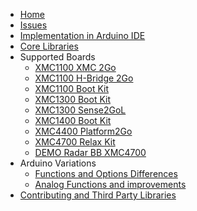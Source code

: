 * [Home](https://github.com/Infineon/XMC-for-Arduino/wiki)  
* [Issues](https://github.com/Infineon/XMC-for-Arduino/wiki/Issues)
* [Implementation in Arduino IDE](https://github.com/Infineon/XMC-for-Arduino/wiki/Implementation-in-Arduino-IDE)  
* [Core Libraries](https://github.com/Infineon/XMC-for-Arduino/wiki/Core-Libraries)
* Supported Boards
  * [XMC1100 XMC 2Go](https://github.com/Infineon/XMC-for-Arduino/wiki/XMC-2Go)
  * [XMC1100 H-Bridge 2Go](https://github.com/Infineon/XMC-for-Arduino/wiki/XMC1100-H%E2%80%90Bridge-2Go)
  * [XMC1100 Boot Kit](https://github.com/Infineon/XMC-for-Arduino/wiki/XMC1100-Boot-Kit)
  * [XMC1300 Boot Kit](https://github.com/Infineon/XMC-for-Arduino/wiki/XMC1300-Boot-Kit)
  * [XMC1300 Sense2GoL](https://github.com/Infineon/XMC-for-Arduino/wiki/XMC1300-Sense2GoL)
  * [XMC1400 Boot Kit](https://github.com/Infineon/XMC-for-Arduino/wiki/XMC1400-Boot-Kit)
  * [XMC4400 Platform2Go](https://github.com/Infineon/XMC-for-Arduino/wiki/XMC4400-Platform2Go)
  * [XMC4700 Relax Kit](https://github.com/Infineon/XMC-for-Arduino/wiki/XMC4700-Relax-Kit)
  * [DEMO Radar BB XMC4700](https://github.com/Infineon/XMC-for-Arduino/wiki/DEMO-Radar-BB-XMC4700)
* Arduino Variations
    * [Functions and Options Differences](https://github.com/Infineon/XMC-for-Arduino/wiki/Functions-and-Options-Differences "Known differences between Arduino for AVR and XMC-for-Arduino")
    * [Analog Functions and improvements](https://github.com/Infineon/XMC-for-Arduino/wiki/Analog-Functions-and-Additions "Extra analog functonality over Arduino for AVR and XMC-for-Arduino")
* [Contributing and Third Party Libraries](https://github.com/Infineon/XMC-for-Arduino/wiki/Contrubuting-and-Third-Party-Libraries)
